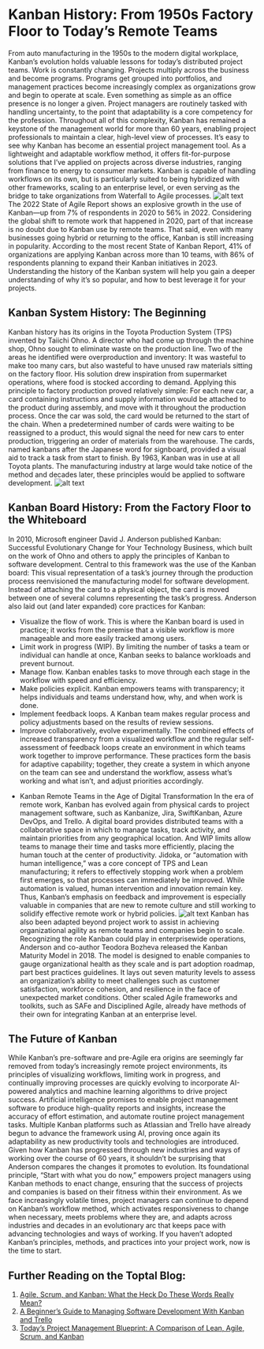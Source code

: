 # Kanban History: From 1950s Factory Floor to Today’s Remote Teams
From auto manufacturing in the 1950s to the modern digital workplace, Kanban’s evolution holds valuable lessons for today’s distributed project teams.
Work is constantly changing. Projects multiply across the business and become programs. Programs get grouped into portfolios, and management practices become increasingly complex as organizations grow and begin to operate at scale. Even something as simple as an office presence is no longer a given.
Project managers are routinely tasked with handling uncertainty, to the point that adaptability is a core competency for the profession. Throughout all of this complexity, Kanban has remained a keystone of the management world for more than 60 years, enabling project professionals to maintain a clear, high-level view of processes.
It’s easy to see why Kanban has become an essential project management tool. As a lightweight and adaptable workflow method, it offers fit-for-purpose solutions that I’ve applied on projects across diverse industries, ranging from finance to energy to consumer markets. Kanban is capable of handling workflows on its own, but is particularly suited to being hybridized with other frameworks, scaling to an enterprise level, or even serving as the bridge to take organizations from Waterfall to Agile processes.
![alt text](https://assets.toptal.io/images?url=https%3A%2F%2Fbs-uploads.toptal.io%2Fblackfish-uploads%2Fpublic-files%2FUntitled-c1c5294701185de6bfc2ad3e915e4861.png)
The 2022 State of Agile Report shows an explosive growth in the use of Kanban—up from 7% of respondents in 2020 to 56% in 2022. Considering the global shift to remote work that happened in 2020, part of that increase is no doubt due to Kanban use by remote teams.
That said, even with many businesses going hybrid or returning to the office, Kanban is still increasing in popularity. According to the most recent State of Kanban Report, 41% of organizations are applying Kanban across more than 10 teams, with 86% of respondents planning to expand their Kanban initiatives in 2023. Understanding the history of the Kanban system will help you gain a deeper understanding of why it’s so popular, and how to best leverage it for your projects.
## Kanban System History: The Beginning
Kanban history has its origins in the Toyota Production System (TPS) invented by Taiichi Ohno. A director who had come up through the machine shop, Ohno sought to eliminate waste on the production line. Two of the areas he identified were overproduction and inventory: It was wasteful to make too many cars, but also wasteful to have unused raw materials sitting on the factory floor. His solution drew inspiration from supermarket operations, where food is stocked according to demand.
Applying this principle to factory production proved relatively simple: For each new car, a card containing instructions and supply information would be attached to the product during assembly, and move with it throughout the production process. Once the car was sold, the card would be returned to the start of the chain. When a predetermined number of cards were waiting to be reassigned to a product, this would signal the need for new cars to enter production, triggering an order of materials from the warehouse. The cards, named kanbans after the Japanese word for signboard, provided a visual aid to track a task from start to finish. By 1963, Kanban was in use at all Toyota plants. The manufacturing industry at large would take notice of the method and decades later, these principles would be applied to software development.
![alt text](https://assets.toptal.io/images?url=https%3A%2F%2Fbs-uploads.toptal.io%2Fblackfish-uploads%2Fpublic-files%2FUntitled-3b688b6aa694de02b8688974d0f18049.png)
## Kanban Board History: From the Factory Floor to the Whiteboard
In 2010, Microsoft engineer David J. Anderson published Kanban: Successful Evolutionary Change for Your Technology Business, which built on the work of Ohno and others to apply the principles of Kanban to software development. Central to this framework was the use of the Kanban board: This visual representation of a task’s journey through the production process reenvisioned the manufacturing model for software development. Instead of attaching the card to a physical object, the card is moved between one of several columns representing the task’s progress.
Anderson also laid out (and later expanded) core practices for Kanban:
- Visualize the flow of work. This is where the Kanban board is used in practice; it works from the premise that a visible workflow is more manageable and more easily tracked among users.
- Limit work in progress (WIP). By limiting the number of tasks a team or individual can handle at once, Kanban seeks to balance workloads and prevent burnout.
- Manage flow. Kanban enables tasks to move through each stage in the workflow with speed and efficiency.
- Make policies explicit. Kanban empowers teams with transparency; it helps individuals and teams understand how, why, and when work is done.
- Implement feedback loops. A Kanban team makes regular process and policy adjustments based on the results of review sessions.
- Improve collaboratively, evolve experimentally. The combined effects of increased transparency from a visualized workflow and the regular self-assessment of feedback loops create an environment in which teams work together to improve performance.
These practices form the basis for adaptive capability; together, they create a system in which anyone on the team can see and understand the workflow, assess what’s working and what isn’t, and adjust priorities accordingly.
* Kanban Remote Teams in the Age of Digital Transformation
In the era of remote work, Kanban has evolved again from physical cards to project management software, such as Kanbanize, Jira, SwiftKanban, Azure DevOps, and Trello. A digital board provides distributed teams with a collaborative space in which to manage tasks, track activity, and maintain priorities from any geographical location. And WIP limits allow teams to manage their time and tasks more efficiently, placing the human touch at the center of productivity.
Jidoka, or “automation with human intelligence,” was a core concept of TPS and Lean manufacturing; it refers to effectively stopping work when a problem first emerges, so that processes can immediately be improved. While automation is valued, human intervention and innovation remain key. Thus, Kanban’s emphasis on feedback and improvement is especially valuable in companies that are new to remote culture and still working to solidify effective remote work or hybrid policies.
![alt text](https://assets.toptal.io/images?url=https%3A%2F%2Fbs-uploads.toptal.io%2Fblackfish-uploads%2Fpublic-files%2FUntitled-b6fffdaaebe76e894bfbdf02bcf2faa3.png)
Kanban has also been adapted beyond project work to assist in achieving organizational agility as remote teams and companies begin to scale. Recognizing the role Kanban could play in enterprisewide operations, Anderson and co-author Teodora Bozheva released the Kanban Maturity Model in 2018. The model is designed to enable companies to gauge organizational health as they scale and is part adoption roadmap, part best practices guidelines. It lays out seven maturity levels to assess an organization’s ability to meet challenges such as customer satisfaction, workforce cohesion, and resilience in the face of unexpected market conditions. Other scaled Agile frameworks and toolkits, such as SAFe and Disciplined Agile, already have methods of their own for integrating Kanban at an enterprise level.
## The Future of Kanban
While Kanban’s pre-software and pre-Agile era origins are seemingly far removed from today’s increasingly remote project environments, its principles of visualizing workflows, limiting work in progress, and continually improving processes are quickly evolving to incorporate AI-powered analytics and machine learning algorithms to drive project success.
Artificial intelligence promises to enable project management software to produce high-quality reports and insights, increase the accuracy of effort estimation, and automate routine project management tasks. Multiple Kanban platforms such as Atlassian and Trello have already begun to advance the framework using AI, proving once again its adaptability as new productivity tools and technologies are introduced.
Given how Kanban has progressed through new industries and ways of working over the course of 60 years, it shouldn’t be surprising that Anderson compares the changes it promotes to evolution. Its foundational principle, “Start with what you do now,” empowers project managers using Kanban methods to enact change, ensuring that the success of projects and companies is based on their fitness within their environment.
As we face increasingly volatile times, project managers can continue to depend on Kanban’s workflow method, which activates responsiveness to change when necessary, meets problems where they are, and adapts across industries and decades in an evolutionary arc that keeps pace with advancing technologies and ways of working. If you haven’t adopted Kanban’s principles, methods, and practices into your project work, now is the time to start.
## Further Reading on the Toptal Blog:
1. [Agile, Scrum, and Kanban: What the Heck Do These Words Really Mean?](https://www.toptal.com/project-managers/technical/agile-scrum-kanban-what-do-they-mean)
2. [A Beginner’s Guide to Managing Software Development With Kanban and Trello](https://www.toptal.com/agile/guide-managing-development-kanban-trello)
3. [Today’s Project Management Blueprint: A Comparison of Lean, Agile, Scrum, and Kanban](https://www.toptal.com/project-managers/agile/project-management-blueprint-part-1-agile-scrum-kanban-lean)
